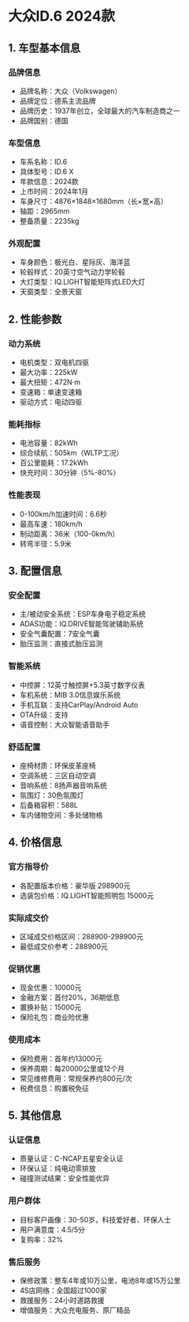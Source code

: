 # 大众ID.6 2024款

## 1. 车型基本信息
### 品牌信息
- 品牌名称：大众（Volkswagen）
- 品牌定位：德系主流品牌
- 品牌历史：1937年创立，全球最大的汽车制造商之一
- 品牌国别：德国

### 车型信息
- 车系名称：ID.6
- 具体型号：ID.6 X
- 年款信息：2024款
- 上市时间：2024年1月
- 车身尺寸：4876×1848×1680mm（长×宽×高）
- 轴距：2965mm
- 整备质量：2235kg

### 外观配置
- 车身颜色：极光白、星际灰、海洋蓝
- 轮毂样式：20英寸空气动力学轮毂
- 大灯类型：IQ.LIGHT智能矩阵式LED大灯
- 天窗类型：全景天窗

## 2. 性能参数
### 动力系统
- 电机类型：双电机四驱
- 最大功率：225kW
- 最大扭矩：472N·m
- 变速箱：单速变速箱
- 驱动方式：电动四驱

### 能耗指标
- 电池容量：82kWh
- 综合续航：505km（WLTP工况）
- 百公里能耗：17.2kWh
- 快充时间：30分钟（5%-80%）

### 性能表现
- 0-100km/h加速时间：6.6秒
- 最高车速：180km/h
- 制动距离：36米（100-0km/h）
- 转弯半径：5.9米

## 3. 配置信息
### 安全配置
- 主/被动安全系统：ESP车身电子稳定系统
- ADAS功能：IQ.DRIVE智能驾驶辅助系统
- 安全气囊配置：7安全气囊
- 胎压监测：直接式胎压监测

### 智能系统
- 中控屏：12英寸触控屏+5.3英寸数字仪表
- 车机系统：MIB 3.0信息娱乐系统
- 手机互联：支持CarPlay/Android Auto
- OTA升级：支持
- 语音控制：大众智能语音助手

### 舒适配置
- 座椅材质：环保皮革座椅
- 空调系统：三区自动空调
- 音响系统：8扬声器音响系统
- 氛围灯：30色氛围灯
- 后备箱容积：588L
- 车内储物空间：多处储物格

## 4. 价格信息
### 官方指导价
- 各配置版本价格：豪华版 298900元
- 选装包价格：IQ.LIGHT智能照明包 15000元

### 实际成交价
- 区域成交价格区间：288900-298900元
- 最低成交价参考：288900元

### 促销优惠
- 现金优惠：10000元
- 金融方案：首付20%，36期低息
- 置换补贴：15000元
- 保险礼包：商业险优惠

### 使用成本
- 保险费用：首年约13000元
- 保养周期：每20000公里或12个月
- 常见维修费用：常规保养约800元/次
- 税费信息：购置税免征

## 5. 其他信息
### 认证信息
- 质量认证：C-NCAP五星安全认证
- 环保认证：纯电动零排放
- 碰撞测试结果：安全性能优异

### 用户群体
- 目标客户画像：30-50岁，科技爱好者、环保人士
- 用户满意度：4.5/5分
- 复购率：32%

### 售后服务
- 保修政策：整车4年或10万公里，电池8年或15万公里
- 4S店网络：全国超过1000家
- 救援服务：24小时道路救援
- 增值服务：大众充电服务、原厂精品